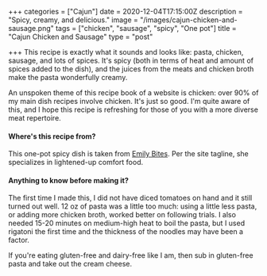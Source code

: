 +++
categories = ["Cajun"]
date = 2020-12-04T17:15:00Z
description = "Spicy, creamy, and delicious."
image = "/images/cajun-chicken-and-sausage.png"
tags = ["chicken", "sausage", "spicy", "One pot"]
title = "Cajun Chicken and Sausage"
type = "post"

+++
This recipe is exactly what it sounds and looks like: pasta, chicken, sausage, and lots of spices. It's spicy (both in terms of heat and amount of spices added to the dish), and the juices from the meats and chicken broth make the pasta wonderfully creamy.

An unspoken theme of this recipe book of a website is chicken: over 90% of my main dish recipes involve chicken. It's just so good. I'm quite aware of this, and I hope this recipe is refreshing for those of you with a more diverse meat repertoire.

#### Where's this recipe from?

This one-pot spicy dish is taken from [Emily Bites](https://emilybites.com/2020/01/one-pot-cajun-chicken-and-sausage-pasta.html "Emily Bites"). Per the site tagline, she specializes in lightened-up comfort food.

#### Anything to know before making it?

The first time I made this, I did not have diced tomatoes on hand and it still turned out well. 12 oz of pasta was a little too much: using a little less pasta, or adding more chicken broth, worked better on following trials. I also needed 15-20 minutes on medium-high heat to boil the pasta, but I used rigatoni the first time and the thickness of the noodles may have been a factor.

If you're eating gluten-free and dairy-free like I am, then sub in gluten-free pasta and take out the cream cheese.